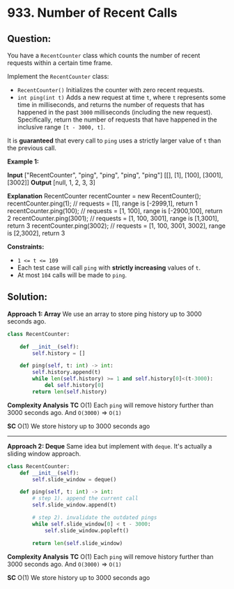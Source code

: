 
  

# 933. Number of Recent Calls

## Question:

You have a  `RecentCounter`  class which counts the number of recent requests within a certain time frame.

Implement the  `RecentCounter`  class:

-   `RecentCounter()`  Initializes the counter with zero recent requests.
-   `int ping(int t)`  Adds a new request at time  `t`, where  `t`  represents some time in milliseconds, and returns the number of requests that has happened in the past  `3000`  milliseconds (including the new request). Specifically, return the number of requests that have happened in the inclusive range  `[t - 3000, t]`.

It is  **guaranteed**  that every call to  `ping`  uses a strictly larger value of  `t`  than the previous call.

**Example 1:**

**Input**
["RecentCounter", "ping", "ping", "ping", "ping"]
[[], [1], [100], [3001], [3002]]
**Output**
[null, 1, 2, 3, 3]

**Explanation**
RecentCounter recentCounter = new RecentCounter();
recentCounter.ping(1);     // requests = [1], range is [-2999,1], return 1
recentCounter.ping(100);   // requests = [1, 100], range is [-2900,100], return 2
recentCounter.ping(3001);  // requests = [1, 100, 3001], range is [1,3001], return 3
recentCounter.ping(3002);  // requests = [1, 100, 3001, 3002], range is [2,3002], return 3

**Constraints:**

-   `1 <= t <= 109`
-   Each test case will call  `ping`  with  **strictly increasing**  values of  `t`.
-   At most  `104`  calls will be made to  `ping`.
## Solution:
**Approach 1: Array**
We use an array to store ping history up to 3000 seconds ago.
```python
class RecentCounter:

    def __init__(self):
        self.history = []

    def ping(self, t: int) -> int:
        self.history.append(t)
        while len(self.history) >= 1 and self.history[0]<(t-3000):
            del self.history[0]
        return len(self.history)

```
**Complexity Analysis**
**TC** 
O(1) Each `ping` will remove history further than 3000 seconds ago. And `O(3000)` => `O(1)`

**SC** 
O(1) We store history up to 3000 seconds ago

---

**Approach 2: Deque**
Same idea but implement with `deque`. It's actually a sliding window approach.

```python
class RecentCounter:
    def __init__(self):
        self.slide_window = deque()

    def ping(self, t: int) -> int:
        # step 1). append the current call
        self.slide_window.append(t)

        # step 2). invalidate the outdated pings
        while self.slide_window[0] < t - 3000:
            self.slide_window.popleft()

        return len(self.slide_window)

```

**Complexity Analysis**
**TC** 
O(1) Each `ping` will remove history further than 3000 seconds ago. And `O(3000)` => `O(1)`

**SC** 
O(1) We store history up to 3000 seconds ago
